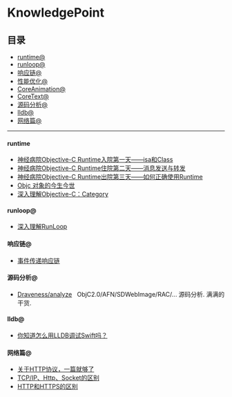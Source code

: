 # KnowledgePoint

## 目录
* [runtime@](#runtime@)
* [runloop@](#runloop@)
* [响应链@](#响应链)
* [性能优化@](#性能优化@)
* [CoreAnimation@](#CoreAnimation@)
* [CoreText@](#CoreText@)
* [源码分析@](#源码分析)
* [lldb@](#lldb)
* [网络篇@](#网络篇)



------

#### <a name='runtieme@'></a>**runtime** 							

* [神经病院Objective-C Runtime入院第一天——isa和Class](http://www.jianshu.com/p/9d649ce6d0b8)
* [神经病院Objective-C Runtime住院第二天——消息发送与转发](http://www.jianshu.com/p/4d619b097e20)
* [神经病院Objective-C Runtime出院第三天——如何正确使用Runtime](http://www.jianshu.com/p/db6dc23834e3)
* [Objc 对象的今生今世](http://www.jianshu.com/p/f725d2828a2f)	
* [深入理解Objective-C：Category](https://tech.meituan.com/DiveIntoCategory.html)

#### <a name='runloop@'></a>**runloop@** 	

* [深入理解RunLoop](https://blog.ibireme.com/2015/05/18/runloop/)

#### <a name='响应链'></a>**响应链@**

* [事件传递响应链](http://www.cocoachina.com/ios/20160113/14896.html)

#### <a name='源码分析'></a>**源码分析@**

* [Draveness/analyze](https://github.com/Draveness/analyze)   ObjC2.0/AFN/SDWebImage/RAC/... 源码分析. 满满的干货.

#### <a name='lldb'></a>**lldb@**

* [你知道怎么用LLDB调试Swift吗？](https://mp.weixin.qq.com/s?__biz=MzA3ODg4MDk0Ng==&mid=2651113734&idx=1&sn=c8cbf0b79732b3235cec3f1059dc84ce)

#### <a name='网络篇'></a>**网络篇@**
* [关于HTTP协议，一篇就够了](http://www.cnblogs.com/ranyonsue/p/5984001.html)  
* [TCP/IP、Http、Socket的区别](https://jingyan.baidu.com/article/08b6a591e07ecc14a80922f1.html)
* [HTTP和HTTPS的区别](http://www.mahaixiang.cn/internet/1233.html)
